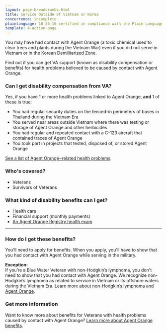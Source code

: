 ```yaml
---
layout: page-breadcrumbs.html
title: Service Outside of Vietnam or Korea
concurrence: incomplete
plainlanguage: 10-26-16 certified in compliance with the Plain Language Act
template: 4-action-page
---
```


You may have had contact with Agent Orange (a toxic chemical used to clear trees and plants during the Vietnam War) even if you did not serve in Vietnam or in the Korean Demilitarized Zone.

Find out if you can get VA support (known as disability compensation or benefits) for health problems believed to be caused by contact with Agent Orange.

<div class="call-out" markdown="1">

### Can I get disability compensation from VA?

Yes, if you have 1 or more health problems linked to Agent Orange, **and** 1 of these is true:

  - You had regular security duties on the fenced-in perimeters of bases in Thailand during the Vietnam Era
  - You served near areas outside Vietnam where there was testing or storage of Agent Orange and other herbicides
  - You had regular and repeated contact with a C-123 aircraft that contained traces of Agent Orange
  - You took part in projects that tested, disposed of, or stored Agent Orange
  
[See a list of Agent Orange‒related health problems](https://www.vets.gov/disability-benefits/conditions/exposure-to-hazardous-materials/agent-orange/diseases/).


### Who's covered?

- Veterans
- Survivors of Veterans
</div>

### What kind of disability benefits can I get?

- Health care
- Financial support (monthly payments)
- [An Agent Orange Registry health exam](/disability-benefits/conditions/exposure-to-hazardous-materials/agent-orange/registry-health-exam/)

-----

### How do I get these benefits?

You'll need to apply for benefits. When you apply, you'll have to show that you had contact with Agent Orange while serving in the military.

**Exception:**<br>
If you’re a Blue Water Veteran with non-Hodgkin’s lymphoma, you don't need to show that you had contact with Agent Orange. We recognize non-Hodgkin’s lymphoma as related to service in Vietnam or its offshore waters during the Vietnam Era. [Learn more about non-Hodgkin’s lymphoma and Agent Orange]( https://www.vets.gov/disability-benefits/conditions/exposure-to-hazardous-materials/agent-orange/non-hodgkins/).

### Get more information

Want to know more about benefits for Veterans with health problems caused by contact with Agent Orange? [Learn more about Agent Orange benefits](http://www.publichealth.va.gov/exposures/agentorange/benefits/index.asp).
